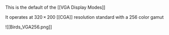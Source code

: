 This is the default of the [[VGA Display Modes]]

It operates at 320 × 200 [[CGA]] resolution standard with a 256 color gamut

![[Birds_VGA256.png]]